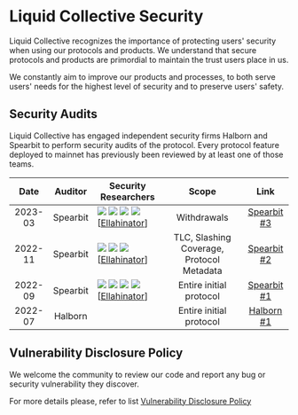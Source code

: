# Liquid Collective Security

Liquid Collective recognizes the importance of protecting users' security when using our protocols and products. We understand that secure protocols and products are primordial to maintain the trust users place in us. 

We constantly aim to improve our products and processes, to both serve users' needs for the highest level of security and to preserve users' safety. 

## Security Audits

Liquid Collective has engaged independent security firms Halborn and Spearbit to perform security audits of the protocol. Every protocol feature deployed to mainnet has previously been reviewed by at least one of those teams.

| **Date** | **Auditor** | **Security Researchers**                                                                                                                                                                                                                                                                                                                                                                                                                      |                 **Scope**                 |                  **Link**                |
|:--------:|:-----------:|-----------------------------------------------------------------------------------------------------------------------------------------------------------------------------------------------------------------------------------------------------------------------------------------------------------------------------------------------------------------------------------------------------------------------------------------------|:-----------------------------------------:|:----------------------------------------:|
|  2023-03 |  Spearbit   | [![](https://github.com/optimumsec.png?size=50)](https://github.com/optimumsec) [![](https://github.com/Saw-mon-and-Natalie.png?size=50)](https://github.com/Saw-mon-and-Natalie) [![](https://github.com/xiaoming9090.png?size=50)](https://github.com/xiaoming9090) [![](https://github.com/eccentricexit.png?size=50)](https://github.com/eccentricexit) [[Ellahinator](https://github.com/Ellahinator)] | Withdrawals                               | [Spearbit #3](audits/202303_Spearbit.md) |
|  2022-11 |  Spearbit   | [![](https://github.com/optimumsec.png?size=50)](https://github.com/optimumsec) [![](https://github.com/StErMi.png?size=50)](https://github.com/StErMi) [![](https://github.com/eccentricexit.png?size=50)](https://github.com/eccentricexit) [[Ellahinator](https://github.com/Ellahinator)]                                                                                                           | TLC, Slashing Coverage, Protocol Metadata | [Spearbit #2](audits/202211_Spearbit.md) |
|  2022-09 |  Spearbit   | [![](https://github.com/Saw-mon-and-Natalie.png?size=50)](https://github.com/Saw-mon-and-Natalie) [![](https://github.com/optimumsec.png?size=50)](https://github.com/optimumsec) [![](https://github.com/StErMi.png?size=50)](https://github.com/StErMi) [![](https://github.com/eccentricexit.png?size=50)](https://github.com/eccentricexit) [[Ellahinator](https://github.com/Ellahinator)]             | Entire initial protocol                   | [Spearbit #1](audits/202209_Spearbit.md) |
|  2022-07 |   Halborn   |                                                                                                                                                                                                                                                                                                                                                                                                                                               | Entire initial protocol                   | [Halborn #1](audits/202211_Spearbit.md)  |

## Vulnerability Disclosure Policy

We welcome the community to review our code and report any bug or security vulnerability they discover.

For more details please, refer to list [Vulnerability Disclosure Policy](VULNERABILITY_DISCLOSURE.md)
